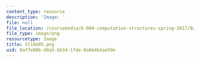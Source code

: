```yaml
---
content_type: resource
description: 'Image: '
file: null
file_location: /coursemedia/6-004-computation-structures-spring-2017/8af7e08bd8a5bb341fde8a6b4bdae59e_Slide05.png
file_type: image/png
resourcetype: Image
title: Slide05.png
uid: 8af7e08b-d8a5-bb34-1fde-8a6b4bdae59e
---
```

